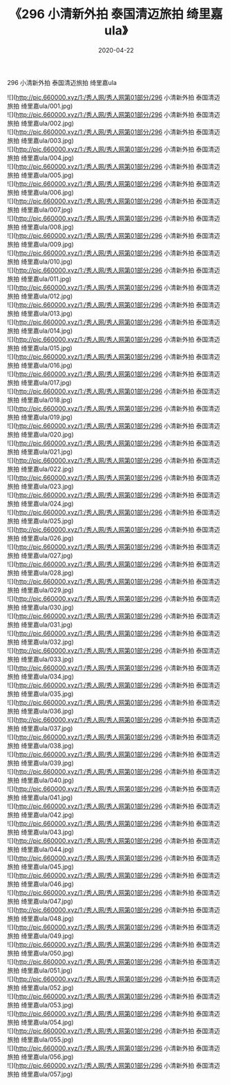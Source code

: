 ﻿---
layout: post
title:  《296 小清新外拍 泰国清迈旅拍 绮里嘉ula》
date:   2020-04-22
img: http://pic.660000.xyz/1:/秀人网/秀人网第01部分/296 小清新外拍 泰国清迈旅拍 绮里嘉ula/000.jpg
categories: [美女, 清纯, 唯美]
---

296 小清新外拍 泰国清迈旅拍 绮里嘉ula

  ![](http://pic.660000.xyz/1:/秀人网/秀人网第01部分/296 小清新外拍 泰国清迈旅拍 绮里嘉ula/001.jpg) <br> ![](http://pic.660000.xyz/1:/秀人网/秀人网第01部分/296 小清新外拍 泰国清迈旅拍 绮里嘉ula/002.jpg) <br> ![](http://pic.660000.xyz/1:/秀人网/秀人网第01部分/296 小清新外拍 泰国清迈旅拍 绮里嘉ula/003.jpg) <br> ![](http://pic.660000.xyz/1:/秀人网/秀人网第01部分/296 小清新外拍 泰国清迈旅拍 绮里嘉ula/004.jpg) <br> ![](http://pic.660000.xyz/1:/秀人网/秀人网第01部分/296 小清新外拍 泰国清迈旅拍 绮里嘉ula/005.jpg) <br> ![](http://pic.660000.xyz/1:/秀人网/秀人网第01部分/296 小清新外拍 泰国清迈旅拍 绮里嘉ula/006.jpg) <br> ![](http://pic.660000.xyz/1:/秀人网/秀人网第01部分/296 小清新外拍 泰国清迈旅拍 绮里嘉ula/007.jpg) <br> ![](http://pic.660000.xyz/1:/秀人网/秀人网第01部分/296 小清新外拍 泰国清迈旅拍 绮里嘉ula/008.jpg) <br> ![](http://pic.660000.xyz/1:/秀人网/秀人网第01部分/296 小清新外拍 泰国清迈旅拍 绮里嘉ula/009.jpg) <br> ![](http://pic.660000.xyz/1:/秀人网/秀人网第01部分/296 小清新外拍 泰国清迈旅拍 绮里嘉ula/010.jpg) <br> ![](http://pic.660000.xyz/1:/秀人网/秀人网第01部分/296 小清新外拍 泰国清迈旅拍 绮里嘉ula/011.jpg) <br> ![](http://pic.660000.xyz/1:/秀人网/秀人网第01部分/296 小清新外拍 泰国清迈旅拍 绮里嘉ula/012.jpg) <br> ![](http://pic.660000.xyz/1:/秀人网/秀人网第01部分/296 小清新外拍 泰国清迈旅拍 绮里嘉ula/013.jpg) <br> ![](http://pic.660000.xyz/1:/秀人网/秀人网第01部分/296 小清新外拍 泰国清迈旅拍 绮里嘉ula/014.jpg) <br> ![](http://pic.660000.xyz/1:/秀人网/秀人网第01部分/296 小清新外拍 泰国清迈旅拍 绮里嘉ula/015.jpg) <br> ![](http://pic.660000.xyz/1:/秀人网/秀人网第01部分/296 小清新外拍 泰国清迈旅拍 绮里嘉ula/016.jpg) <br> ![](http://pic.660000.xyz/1:/秀人网/秀人网第01部分/296 小清新外拍 泰国清迈旅拍 绮里嘉ula/017.jpg) <br> ![](http://pic.660000.xyz/1:/秀人网/秀人网第01部分/296 小清新外拍 泰国清迈旅拍 绮里嘉ula/018.jpg) <br> ![](http://pic.660000.xyz/1:/秀人网/秀人网第01部分/296 小清新外拍 泰国清迈旅拍 绮里嘉ula/019.jpg) <br> ![](http://pic.660000.xyz/1:/秀人网/秀人网第01部分/296 小清新外拍 泰国清迈旅拍 绮里嘉ula/020.jpg) <br> ![](http://pic.660000.xyz/1:/秀人网/秀人网第01部分/296 小清新外拍 泰国清迈旅拍 绮里嘉ula/021.jpg) <br> ![](http://pic.660000.xyz/1:/秀人网/秀人网第01部分/296 小清新外拍 泰国清迈旅拍 绮里嘉ula/022.jpg) <br> ![](http://pic.660000.xyz/1:/秀人网/秀人网第01部分/296 小清新外拍 泰国清迈旅拍 绮里嘉ula/023.jpg) <br> ![](http://pic.660000.xyz/1:/秀人网/秀人网第01部分/296 小清新外拍 泰国清迈旅拍 绮里嘉ula/024.jpg) <br> ![](http://pic.660000.xyz/1:/秀人网/秀人网第01部分/296 小清新外拍 泰国清迈旅拍 绮里嘉ula/025.jpg) <br> ![](http://pic.660000.xyz/1:/秀人网/秀人网第01部分/296 小清新外拍 泰国清迈旅拍 绮里嘉ula/026.jpg) <br> ![](http://pic.660000.xyz/1:/秀人网/秀人网第01部分/296 小清新外拍 泰国清迈旅拍 绮里嘉ula/027.jpg) <br> ![](http://pic.660000.xyz/1:/秀人网/秀人网第01部分/296 小清新外拍 泰国清迈旅拍 绮里嘉ula/028.jpg) <br> ![](http://pic.660000.xyz/1:/秀人网/秀人网第01部分/296 小清新外拍 泰国清迈旅拍 绮里嘉ula/029.jpg) <br> ![](http://pic.660000.xyz/1:/秀人网/秀人网第01部分/296 小清新外拍 泰国清迈旅拍 绮里嘉ula/030.jpg) <br> ![](http://pic.660000.xyz/1:/秀人网/秀人网第01部分/296 小清新外拍 泰国清迈旅拍 绮里嘉ula/031.jpg) <br> ![](http://pic.660000.xyz/1:/秀人网/秀人网第01部分/296 小清新外拍 泰国清迈旅拍 绮里嘉ula/032.jpg) <br> ![](http://pic.660000.xyz/1:/秀人网/秀人网第01部分/296 小清新外拍 泰国清迈旅拍 绮里嘉ula/033.jpg) <br> ![](http://pic.660000.xyz/1:/秀人网/秀人网第01部分/296 小清新外拍 泰国清迈旅拍 绮里嘉ula/034.jpg) <br> ![](http://pic.660000.xyz/1:/秀人网/秀人网第01部分/296 小清新外拍 泰国清迈旅拍 绮里嘉ula/035.jpg) <br> ![](http://pic.660000.xyz/1:/秀人网/秀人网第01部分/296 小清新外拍 泰国清迈旅拍 绮里嘉ula/036.jpg) <br> ![](http://pic.660000.xyz/1:/秀人网/秀人网第01部分/296 小清新外拍 泰国清迈旅拍 绮里嘉ula/037.jpg) <br> ![](http://pic.660000.xyz/1:/秀人网/秀人网第01部分/296 小清新外拍 泰国清迈旅拍 绮里嘉ula/038.jpg) <br> ![](http://pic.660000.xyz/1:/秀人网/秀人网第01部分/296 小清新外拍 泰国清迈旅拍 绮里嘉ula/039.jpg) <br> ![](http://pic.660000.xyz/1:/秀人网/秀人网第01部分/296 小清新外拍 泰国清迈旅拍 绮里嘉ula/040.jpg) <br> ![](http://pic.660000.xyz/1:/秀人网/秀人网第01部分/296 小清新外拍 泰国清迈旅拍 绮里嘉ula/041.jpg) <br> ![](http://pic.660000.xyz/1:/秀人网/秀人网第01部分/296 小清新外拍 泰国清迈旅拍 绮里嘉ula/042.jpg) <br> ![](http://pic.660000.xyz/1:/秀人网/秀人网第01部分/296 小清新外拍 泰国清迈旅拍 绮里嘉ula/043.jpg) <br> ![](http://pic.660000.xyz/1:/秀人网/秀人网第01部分/296 小清新外拍 泰国清迈旅拍 绮里嘉ula/044.jpg) <br> ![](http://pic.660000.xyz/1:/秀人网/秀人网第01部分/296 小清新外拍 泰国清迈旅拍 绮里嘉ula/045.jpg) <br> ![](http://pic.660000.xyz/1:/秀人网/秀人网第01部分/296 小清新外拍 泰国清迈旅拍 绮里嘉ula/046.jpg) <br> ![](http://pic.660000.xyz/1:/秀人网/秀人网第01部分/296 小清新外拍 泰国清迈旅拍 绮里嘉ula/047.jpg) <br> ![](http://pic.660000.xyz/1:/秀人网/秀人网第01部分/296 小清新外拍 泰国清迈旅拍 绮里嘉ula/048.jpg) <br> ![](http://pic.660000.xyz/1:/秀人网/秀人网第01部分/296 小清新外拍 泰国清迈旅拍 绮里嘉ula/049.jpg) <br> ![](http://pic.660000.xyz/1:/秀人网/秀人网第01部分/296 小清新外拍 泰国清迈旅拍 绮里嘉ula/050.jpg) <br> ![](http://pic.660000.xyz/1:/秀人网/秀人网第01部分/296 小清新外拍 泰国清迈旅拍 绮里嘉ula/051.jpg) <br> ![](http://pic.660000.xyz/1:/秀人网/秀人网第01部分/296 小清新外拍 泰国清迈旅拍 绮里嘉ula/052.jpg) <br> ![](http://pic.660000.xyz/1:/秀人网/秀人网第01部分/296 小清新外拍 泰国清迈旅拍 绮里嘉ula/053.jpg) <br> ![](http://pic.660000.xyz/1:/秀人网/秀人网第01部分/296 小清新外拍 泰国清迈旅拍 绮里嘉ula/054.jpg) <br> ![](http://pic.660000.xyz/1:/秀人网/秀人网第01部分/296 小清新外拍 泰国清迈旅拍 绮里嘉ula/055.jpg) <br> ![](http://pic.660000.xyz/1:/秀人网/秀人网第01部分/296 小清新外拍 泰国清迈旅拍 绮里嘉ula/056.jpg) <br> ![](http://pic.660000.xyz/1:/秀人网/秀人网第01部分/296 小清新外拍 泰国清迈旅拍 绮里嘉ula/057.jpg) <br>